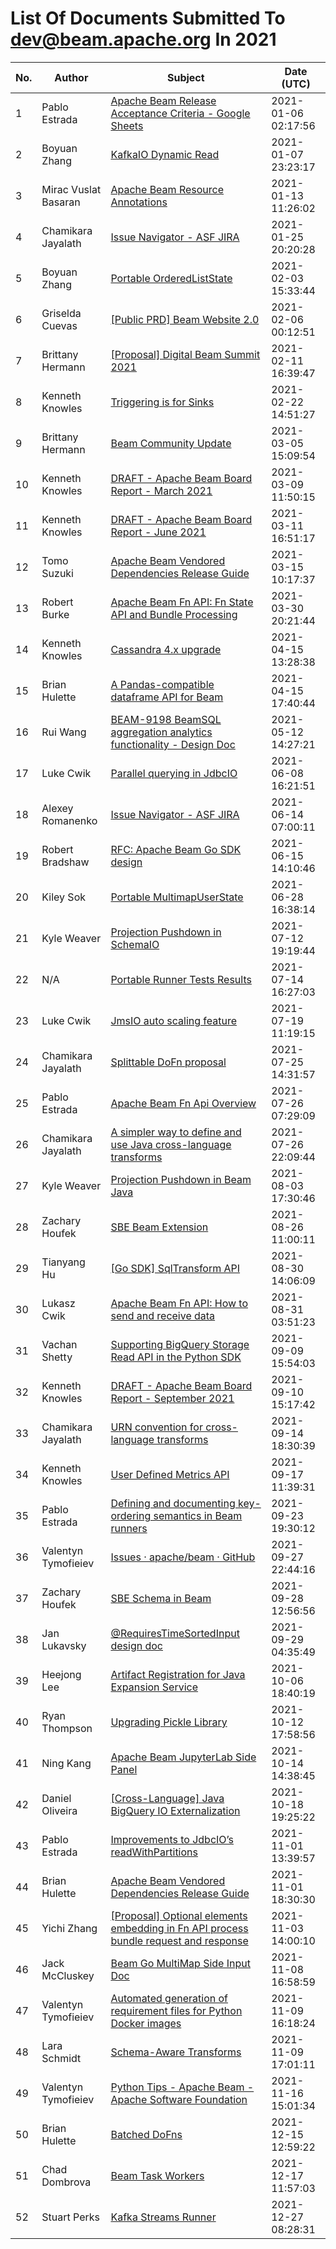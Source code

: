 <!--
Licensed under the Apache License, Version 2.0 (the "License");
you may not use this file except in compliance with the License.
You may obtain a copy of the License at

http://www.apache.org/licenses/LICENSE-2.0

Unless required by applicable law or agreed to in writing, software
distributed under the License is distributed on an "AS IS" BASIS,
WITHOUT WARRANTIES OR CONDITIONS OF ANY KIND, either express or implied.
See the License for the specific language governing permissions and
limitations under the License.
-->

# List Of Documents Submitted To dev@beam.apache.org In 2021
| No. | Author | Subject | Date (UTC) |
|---|---|---|---|
| 1 | Pablo Estrada | [Apache Beam Release Acceptance Criteria  - Google Sheets](https://docs.google.com/spreadsheets/d/1qk-N5vjXvbcEk68GjbkSZTR8AGqyNUM-oLFo_ZXBpJw) | 2021-01-06 02:17:56 |
| 2 | Boyuan Zhang | [KafkaIO Dynamic Read](https://docs.google.com/document/d/1FU3GxVRetHPLVizP3Mdv6mP5tpjZ3fd99qNjUI5DT5k) | 2021-01-07 23:23:17 |
| 3 | Mirac Vuslat Basaran | [Apache Beam Resource Annotations](https://docs.google.com/document/d/1phExeGD1gdDI9M8LK4ZG57UGa7dswpB8Aj6jxWj4uQk) | 2021-01-13 11:26:02 |
| 4 | Chamikara Jayalath | [Issue Navigator - ASF JIRA](https://s.apache.org/beam-2.28.0-burn-down) | 2021-01-25 20:20:28 |
| 5 | Boyuan Zhang | [Portable OrderedListState](https://docs.google.com/document/d/1U77sAvE6Iy9XsVruRYHxPdFji7nqS6HPi1XU8fhyrxs) | 2021-02-03 15:33:44 |
| 6 | Griselda Cuevas | [[Public PRD] Beam Website 2.0](https://docs.google.com/document/d/1rssE8B6fvwLfyODS6KKp049KryhKn8E-HlHkzM8TWkE) | 2021-02-06 00:12:51 |
| 7 | Brittany Hermann | [[Proposal] Digital Beam Summit 2021](https://docs.google.com/document/d/1nqE2DMfw2qsI57qIZzjF76L0W_NacxQFXIoZtDOApVY) | 2021-02-11 16:39:47 |
| 8 | Kenneth Knowles | [Triggering is for Sinks](https://s.apache.org/beam-sink-triggers) | 2021-02-22 14:51:27 |
| 9 | Brittany Hermann | [Beam Community Update](https://docs.google.com/document/d/1sA06m_spqgHwI3yGiQ_Z06LXfYqRcgIO1_N8y_a2O6o) | 2021-03-05 15:09:54 |
| 10 | Kenneth Knowles | [DRAFT - Apache Beam Board Report - March 2021](https://s.apache.org/beam-draft-report-2021-03) | 2021-03-09 11:50:15 |
| 11 | Kenneth Knowles | [DRAFT - Apache Beam Board Report - June 2021](https://s.apache.org/beam-draft-report-2021-06) | 2021-03-11 16:51:17 |
| 12 | Tomo Suzuki | [Apache Beam Vendored Dependencies Release Guide](https://s.apache.org/beam-release-vendored-artifacts) | 2021-03-15 10:17:37 |
| 13 | Robert Burke | [Apache Beam Fn API: Fn State API and Bundle Processing](https://s.apache.org/beam-fn-state-api-and-bundle-processing) | 2021-03-30 20:21:44 |
| 14 | Kenneth Knowles | [Cassandra 4.x upgrade](https://docs.google.com/document/d/1qsNksUJ_a6PL623iBZ-3QQDkFae81IKbqVQl1chsOfU) | 2021-04-15 13:28:38 |
| 15 | Brian Hulette | [A Pandas-compatible dataframe API for Beam](https://s.apache.org/beam-dataframes) | 2021-04-15 17:40:44 |
| 16 | Rui Wang | [BEAM-9198 BeamSQL aggregation analytics functionality - Design Doc](https://docs.google.com/document/d/1tJapdA7ZNwkU0NaK7p-em0XnpHqNE1pKIXw9hVJkIUg) | 2021-05-12 14:27:21 |
| 17 | Luke Cwik | [Parallel querying in JdbcIO](https://docs.google.com/document/d/1wBzVhQEhTK23ALzTSZ_CVouEOXTm3w2-LjmO3ieUvFc) | 2021-06-08 16:21:51 |
| 18 | Alexey Romanenko | [Issue Navigator - ASF JIRA](https://s.apache.org/beam-starter-tasks) | 2021-06-14 07:00:11 |
| 19 | Robert Bradshaw | [RFC: Apache Beam Go SDK design](https://s.apache.org/beam-go-sdk-design-rfc) | 2021-06-15 14:10:46 |
| 20 | Kiley Sok | [Portable MultimapUserState](https://docs.google.com/document/d/1tpvLAsl7cb4WTgIKRtMF-UVg_TW_WNc73uCn9rmDAoQ) | 2021-06-28 16:38:14 |
| 21 | Kyle Weaver | [Projection Pushdown in SchemaIO](https://docs.google.com/document/d/1M71LrbjfPZwk5C0IpI13Su63UWSBFKYjSrz9SsyBM_Y) | 2021-07-12 19:19:44 |
| 22 | N/A | [Portable Runner Tests Results](https://docs.google.com/document/d/1Pqd0-vuYHSjLr6yQvfGwiK3NcYypT-WrHfjCbP-Xob4) | 2021-07-14 16:27:03 |
| 23 | Luke Cwik | [JmsIO auto scaling feature](https://docs.google.com/document/d/1LMPpMpn9DByQcyCdRrTMBa-8ltByO4aqNYY4D9h3m18) | 2021-07-19 11:19:15 |
| 24 | Chamikara Jayalath | [Splittable DoFn proposal](https://s.apache.org/splittable-do-fn) | 2021-07-25 14:31:57 |
| 25 | Pablo Estrada | [Apache Beam Fn Api Overview](https://s.apache.org/beam-fn-api) | 2021-07-26 07:29:09 |
| 26 | Chamikara Jayalath | [A simpler way to define and use Java cross-language transforms](https://docs.google.com/document/d/1ECXSWicE31K-vSxdb4qL6UcmovOAWvE-ZHFT3NTM654) | 2021-07-26 22:09:44 |
| 27 | Kyle Weaver | [Projection Pushdown in Beam Java](https://docs.google.com/document/d/1eHSO3aIsAUmiVtfDL-pEFenNBRKt26KkF4dQloMhpBQ) | 2021-08-03 17:30:46 |
| 28 | Zachary Houfek | [SBE Beam Extension](https://docs.google.com/document/d/1YiZR__1EsV9tDFsNUhvbpv2YjeP5cMl1c3Wj7Nb1fWs) | 2021-08-26 11:00:11 |
| 29 | Tianyang Hu | [[Go SDK] SqlTransform API](https://s.apache.org/beam-go-sql-api) | 2021-08-30 14:06:09 |
| 30 | Lukasz Cwik | [Apache Beam Fn API: How to send and receive data](https://docs.google.com/document/d/1IGduUqmhWDi_69l9nG8kw73HZ5WI5wOps9Tshl5wpQA) | 2021-08-31 03:51:23 |
| 31 | Vachan Shetty | [Supporting BigQuery Storage Read API in the Python SDK](https://docs.google.com/document/d/1wIVh7GnWFnf6x9hj972GLxZoLgFhgZQHHGpALyhJLL4) | 2021-09-09 15:54:03 |
| 32 | Kenneth Knowles | [DRAFT - Apache Beam Board Report - September 2021](https://s.apache.org/beam-draft-report-2021-09) | 2021-09-10 15:17:42 |
| 33 | Chamikara Jayalath | [URN convention for cross-language transforms](https://docs.google.com/document/d/1JOHPBNv6x6ziMdwr_96EPSP-Bx7C4IrLU1j267MSCts) | 2021-09-14 18:30:39 |
| 34 | Kenneth Knowles | [User Defined Metrics API](http://s.apache.org/beam-metrics-api) | 2021-09-17 11:39:31 |
| 35 | Pablo Estrada | [Defining and documenting key-ordering semantics in Beam runners](https://docs.google.com/document/d/1_7WRJznXlOtWuVaHl_dpy8OZcx_M8BUmeWVA4G0-wEc) | 2021-09-23 19:30:12 |
| 36 | Valentyn Tymofieiev | [Issues · apache/beam · GitHub](http://s.apache.org/beam-flakes) | 2021-09-27 22:44:16 |
| 37 | Zachary Houfek | [SBE Schema in Beam](https://docs.google.com/document/d/1q2KyBxPQ6V6Gfm50Z74YWofATgVauYu066F0t1JPxRU) | 2021-09-28 12:56:56 |
| 38 | Jan Lukavsky | [@RequiresTimeSortedInput design doc](https://docs.google.com/document/d/1ObLVUFsf1NcG8ZuIZE4aVy2RYKx2FfyMhkZYWPnI9-c) | 2021-09-29 04:35:49 |
| 39 | Heejong Lee | [Artifact Registration for Java Expansion Service](https://docs.google.com/document/d/1Wi8IMHFT54T274ybkbek79s_RGKa2X2zY-LVOR_RMNM) | 2021-10-06 18:40:19 |
| 40 | Ryan Thompson | [Upgrading Pickle Library](https://s.apache.org/beam-picklers) | 2021-10-12 17:58:56 |
| 41 | Ning Kang | [Apache Beam JupyterLab Side Panel](https://docs.google.com/document/d/1aKK8TzSrl8WiG0K4v9xZEfLMCinuGqRlMOyb7xOhgy4) | 2021-10-14 14:38:45 |
| 42 | Daniel Oliveira | [[Cross-Language] Java BigQuery IO Externalization](https://s.apache.org/beam-bigquery-externalization) | 2021-10-18 19:25:22 |
| 43 | Pablo Estrada | [Improvements to JdbcIO’s readWithPartitions](https://docs.google.com/document/d/1Lre4n31eYAZdlz9ZDkomucOxRgyAehcg_ZT3HErQ5p0) | 2021-11-01 13:39:57 |
| 44 | Brian Hulette | [Apache Beam Vendored Dependencies Release Guide](https://docs.google.com/document/d/1ztEoyGkqq9ie5riQxRtMuBu3vb6BUO91mSMn1PU0pDA) | 2021-11-01 18:30:30 |
| 45 | Yichi Zhang | [[Proposal] Optional elements embedding in Fn API process bundle request and response](https://docs.google.com/document/d/14p8Y_n4IY5n9L_I9l5x9lVGgml4ZzdCw645HldndCrw) | 2021-11-03 14:00:10 |
| 46 | Jack McCluskey | [Beam Go MultiMap Side Input Doc](https://docs.google.com/document/d/1GyWdszvtJihqEfyu0yhDbYaLnbqDUwaixcbV5sjbWwE) | 2021-11-08 16:58:59 |
| 47 | Valentyn Tymofieiev | [Automated generation of requirement files for Python Docker images](https://s.apache.org/beam-python-image-requirements) | 2021-11-09 16:18:24 |
| 48 | Lara Schmidt | [Schema-Aware Transforms](https://s.apache.org/beam-schema-transform) | 2021-11-09 17:01:11 |
| 49 | Valentyn Tymofieiev | [Python Tips - Apache Beam - Apache Software Foundation](https://s.apache.org/beam-python-dev-wiki) | 2021-11-16 15:01:34 |
| 50 | Brian Hulette | [Batched DoFns](https://s.apache.org/batched-dofns) | 2021-12-15 12:59:22 |
| 51 | Chad Dombrova | [Beam Task Workers](https://docs.google.com/document/d/1GrAvDWwnR1QAmFX7lnNA7I_mQBC2G1V2jE2CZOc6rlw) | 2021-12-17 11:57:03 |
| 52 | Stuart Perks | [Kafka Streams Runner](https://docs.google.com/document/d/1mNqERvvV8oGI_O4tGewH2Kgkq6PQGv3ylmxnaTRBqH8) | 2021-12-27 08:28:31 |